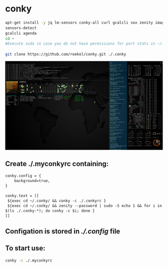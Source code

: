 # conky


```bash
apt-get install -y jq lm-sensors conky-all curl gcalcli sox zenity imagemagick nmap
sensors-detect
gcalcli agenda
cd ~
#Execute sudo in case you do not have permissions for port stats in ~/.conky/.conkyrc

git clone https://github.com/reekol/conky.git ./.conky

```
![Example](./demo.png)

## Create ./.myconkyrc containing:

```
conky.config = {
    background=true,
}

conky.text = [[
 ${exec cd ~/.conky/ && conky -c ./.conkyrc }
 ${exec cd ~/.conky/ && zenity --password | sudo -S echo 1 && for i in $(ls ./.conky-*); do conky -c $i; done }
]]

```

## Configation is stored in *./.config* file
## To start use:

```bash
conky -c ./.myconkyrc
```

